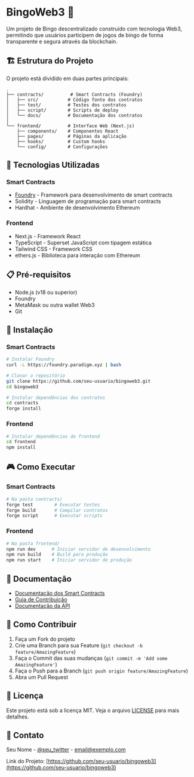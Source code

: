 # BingoWeb3 🎲

Um projeto de Bingo descentralizado construído com tecnologia Web3, permitindo que usuários participem de jogos de bingo de forma transparente e segura através da blockchain.

## 🏗️ Estrutura do Projeto

O projeto está dividido em duas partes principais:

```
.
├── contracts/          # Smart Contracts (Foundry)
│   ├── src/           # Código fonte dos contratos
│   ├── test/          # Testes dos contratos
│   ├── script/        # Scripts de deploy
│   └── docs/          # Documentação dos contratos
│
└── frontend/          # Interface Web (Next.js)
    ├── components/    # Componentes React
    ├── pages/         # Páginas da aplicação
    ├── hooks/         # Custom hooks
    └── config/        # Configurações
```

## 🚀 Tecnologias Utilizadas

### Smart Contracts
- [Foundry](https://book.getfoundry.sh/) - Framework para desenvolvimento de smart contracts
- Solidity - Linguagem de programação para smart contracts
- Hardhat - Ambiente de desenvolvimento Ethereum

### Frontend
- Next.js - Framework React
- TypeScript - Superset JavaScript com tipagem estática
- Tailwind CSS - Framework CSS
- ethers.js - Biblioteca para interação com Ethereum

## 📋 Pré-requisitos

- Node.js (v18 ou superior)
- Foundry
- MetaMask ou outra wallet Web3
- Git

## 🔧 Instalação

### Smart Contracts

```bash
# Instalar Foundry
curl -L https://foundry.paradigm.xyz | bash

# Clonar o repositório
git clone https://github.com/seu-usuario/bingoweb3.git
cd bingoweb3

# Instalar dependências dos contratos
cd contracts
forge install
```

### Frontend

```bash
# Instalar dependências do frontend
cd frontend
npm install
```

## 🎮 Como Executar

### Smart Contracts

```bash
# Na pasta contracts/
forge test        # Executar testes
forge build       # Compilar contratos
forge script      # Executar scripts
```

### Frontend

```bash
# Na pasta frontend/
npm run dev      # Iniciar servidor de desenvolvimento
npm run build    # Build para produção
npm run start    # Iniciar servidor de produção
```

## 📝 Documentação

- [Documentação dos Smart Contracts](./contracts/docs/README.md)
- [Guia de Contribuição](./CONTRIBUTING.md)
- [Documentação da API](./API.md)

## 🤝 Como Contribuir

1. Faça um Fork do projeto
2. Crie uma Branch para sua Feature (`git checkout -b feature/AmazingFeature`)
3. Faça o Commit das suas mudanças (`git commit -m 'Add some AmazingFeature'`)
4. Faça o Push para a Branch (`git push origin feature/AmazingFeature`)
5. Abra um Pull Request

## 📄 Licença

Este projeto está sob a licença MIT. Veja o arquivo [LICENSE](LICENSE) para mais detalhes.

## 📧 Contato

Seu Nome - [@seu_twitter](https://twitter.com/seu_twitter) - email@exemplo.com

Link do Projeto: [https://github.com/seu-usuario/bingoweb3](https://github.com/seu-usuario/bingoweb3) 